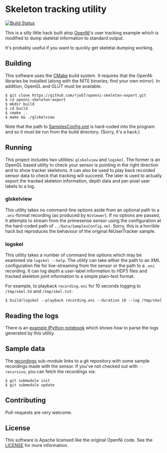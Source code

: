 # Skeleton tracking utility

[![Build Status](https://travis-ci.org/rjw57/openni-skeleton-export.svg?branch=master)](https://travis-ci.org/rjw57/openni-skeleton-export)

This is a silly little hack built atop
[OpenNi](https://github.com/OpenNI/OpenNI)'s user tracking example which is
modified to dump skeletal information to standard output.

It's probably useful if you want to quickly get skeletal dumping working.

## Building

This software uses the [CMake](http://www.cmake.org/) build system. It requires
that the OpenNi libraries be installed (along with the NITE binaries; find your
own mirror). In addition, OpenGL and GLUT must be available.

```console
$ git clone https://github.com/rjw57/openni-skeleton-export.git
$ cd openni-skeleton-export
$ mkdir build
$ cd build
$ cmake ..
$ make && ./glskelview
```

Note that the path to [SamplesConfig.xml](Data/SamplesConfig.xml) is hard-coded
into the program and so it must be run from the build directory. (Sorry, it's a
hack.)

## Running

This project includes two utilities: ``glskelview`` and ``logskel``. The former
is an OpenGL based utility to check your sensor is pointing in the right
direction and to show tracker skeletons. It can also be used to play back
recorded sensor data to check that tracking will succeed. The later is used to
actually export the tracked skeleton information, depth data and per-pixel user
labels to a log.

### glskelview

This utility takes no command-line options aside from an optional path to a
``.oni``-format recording (as produced by ``NiViewer``). If no options are
passed, it attempts to stream from the primesense sensor using the
configuration at the hard-coded path of ``../Data/SamplesConfig.xml``. Sorry,
this is a horrible hack but reproduces the behaviour of the original
NiUserTracker sample.

### logskel

This utility takes a number of command line options which may be examined via
``logskel --help``. The utility can take either the path to an XML
configuration file for live-streaming from the sensor or the path to a
``.oni`` recording. It can log depth a user-label information to HDF5 files and
tracked skeleton joint information to a simple plain-text format.

For example, to playback ``recording.oni`` for 10 seconds logging to
``/tmp/skel.h5`` and ``/tmp/skel.txt``:

```console
$ build/logskel --playback recording.oni --duration 10 --log /tmp/skel
```

## Reading the logs

There is an [example IPython
notebook](http://nbviewer.ipython.org/gist/rjw57/8b2fb9bc5b4d9659f5ef) which
shows how to parse the logs generated by this utility.

## Sample data

The
[recordings](https://git.csx.cam.ac.uk/x/eng-sigproc/u/rjw57/misc/openi-data.git)
sub-module links to a git repository with some sample recordings made with the
sensor. If you've not checked out with
``--recursive``, you can fetch the recordings via:

```console
$ git submodule init
$ git submodule update
```

## Contributing

Pull-requests are very welcome.

## License

This software is Apache licensed like the original OpenNi code. See the
[LICENSE](LICENSE) for more information.
